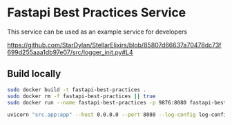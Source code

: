 # Fastapi Best Practices Service

This service can be used as an example service for developers

https://github.com/StarDylan/StellarElixirs/blob/85807d66637a70478dc73f699d255aaa1db97e07/src/logger_init.py#L4

## Build locally
```bash
sudo docker build -t fastapi-best-practices .
sudo docker rm -f fastapi-best-practices || true
sudo docker run --name fastapi-best-practices -p 9876:8080 fastapi-best-practices
```

```bash
uvicorn "src.app:app" --host 0.0.0.0 --port 8080 --log-config log-config.yaml
```
